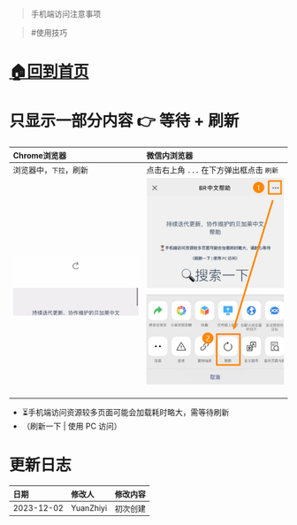 > 手机端访问注意事项

> #使用技巧

# [🏠回到首页](../../README.md)

# 只显示一部分内容 👉 等待 + 刷新

| Chrome浏览器 | 微信内浏览器 |
| :--- | :--- |
| 浏览器中，`下拉`，刷新 | 点击右上角 `...` 在下方弹出框点击 `刷新`   |
| ![](FILES/手机端访问注意事项/Chrome浏览器刷新.gif) | ![](FILES/手机端访问注意事项/image-20231202141949677.png)<br><br> |

- ⏳手机端访问资源较多页面可能会加载耗时略大，需等待刷新
- （刷新一下 | 使用 PC 访问）

# 更新日志

| 日期     | 修改人     | 修改内容     |
|:-----|:-----|:-----|
| 2023-12-02     | YuanZhiyi     | 初次创建     |

